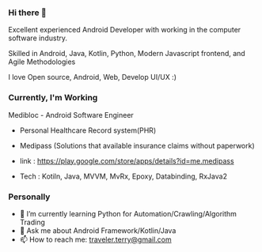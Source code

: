 ### Hi there 👋



Excellent experienced Android Developer with working in the computer software industry.

Skilled in Android, Java, Kotlin, Python, Modern Javascript frontend, and Agile Methodologies

I love Open source, Android, Web, Develop UI/UX :) 

### Currently, I'm Working
Medibloc - Android Software Engineer

- Personal Healthcare Record system(PHR)

- Medipass (Solutions that available insurance claims without paperwork)

- link : https://play.google.com/store/apps/details?id=me.medipass

- Tech : Kotiln, Java, MVVM, MvRx, Epoxy, Databinding, RxJava2

### Personally

- 🌱 I’m currently learning Python for Automation/Crawling/Algorithm Trading
- 💬 Ask me about Android Framework/Kotlin/Java
- 📫 How to reach me: traveler.terry@gmail.com


<!--
**TerryJung/TerryJung** is a ✨ _special_ ✨ repository because its `README.md` (this file) appears on your GitHub profile.
My N
Here are some ideas to get you started:

- 🔭 
- 🌱 I’m currently learning 
- 👯 I’m looking to collaborate on ...
- 🤔 I’m looking for help with ...
- 💬 Ask me about ...
- 📫 How to reach me: ...
- 😄 Pronouns: ...
- ⚡ Fun fact: ...
-->
